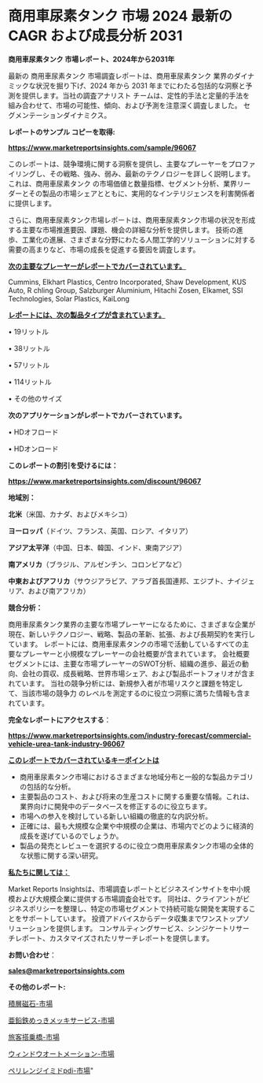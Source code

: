 # 商用車尿素タンク 市場 2024 最新の CAGR および成長分析 2031

<strong>商用車尿素タンク 市場レポート、2024年から2031年</strong>

最新の 商用車尿素タンク 市場調査レポートは、商用車尿素タンク 業界のダイナミックな状況を掘り下げ、2024 年から 2031 年までにわたる包括的な洞察と予測を提供します。当社の調査アナリスト チームは、定性的手法と定量的手法を組み合わせて、市場の可能性、傾向、および予測を注意深く調査しました。 セグメンテーションダイナミクス。



<strong>レポートのサンプル コピーを取得:</strong> <a href=https://www.marketreportsinsights.com/sample/96067>

<strong><u>https://www.marketreportsinsights.com/sample/96067</u></strong></a>

このレポートは、競争環境に関する洞察を提供し、主要なプレーヤーをプロファイリングし、その戦略、強み、弱み、最新のテクノロジーを詳しく説明します。 これは、商用車尿素タンク の市場価値と数量指標、セグメント分析、業界リーダーとその製品の市場シェアとともに、実用的なインテリジェンスを利害関係者に提供します。

さらに、商用車尿素タンク市場レポートは、商用車尿素タンク市場の状況を形成する主要な市場推進要因、課題、機会の詳細な分析を提供します。 技術の進歩、工業化の進展、さまざまな分野にわたる人間工学的ソリューションに対する需要の高まりなど、市場の成長を促進する要因を調査します。



<strong><u>次の主要なプレーヤーがレポートでカバーされています。</u></strong>

Cummins, Elkhart Plastics, Centro Incorporated, Shaw Development, KUS Auto, R chling Group, Salzburger Aluminium, Hitachi Zosen, Elkamet, SSI Technologies, Solar Plastics, KaiLong



<strong><u><b>レポートには、次の製品タイプが含まれています。</b></u></strong>

• 19リットル

• 38リットル

• 57リットル

• 114リットル

• その他のサイズ



<strong><b>次のアプリケーションがレポートでカバーされています。</b></strong>

• HDオフロード

• HDオンロード



<strong><b>このレポートの割引を受けるには：</b></strong><a href=https://www.marketreportsinsights.com/discount/96067>

<strong><u>https://www.marketreportsinsights.com/discount/96067</u></strong></a>



<strong>地域別：</strong>



<strong>北米</strong>（米国、カナダ、およびメキシコ）



<strong>ヨーロッパ</strong>（ドイツ、フランス、英国、ロシア、イタリア）



<strong>アジア太平洋</strong>（中国、日本、韓国、インド、東南アジア）



<strong>南アメリカ</strong>（ブラジル、アルゼンチン、コロンビアなど）



<strong>中東およびアフリカ</strong>（サウジアラビア、アラブ首長国連邦、エジプト、ナイジェリア、および南アフリカ）



<strong>競合分析：</strong>

商用車尿素タンク業界の主要な市場プレーヤーになるために、さまざまな企業が現在、新しいテクノロジー、戦略、製品の革新、拡張、および長期契約を実行しています。 レポートには、商用車尿素タンクの市場で活動しているすべての主要なプレーヤーと小規模なプレーヤーの会社概要が含まれています。 会社概要セグメントには、主要な市場プレーヤーのSWOT分析、組織の進歩、最近の動向、会社の買収、成長戦略、世界市場シェア、および製品ポートフォリオが含まれています。 当社の競争分析には、新規参入者が市場リスクと課題を特定して、当該市場の競争力 のレベルを測定するのに役立つ洞察に満ちた情報も含まれています。



<strong>完全なレポートにアクセスする</strong>：

<a href=https://www.marketreportsinsights.com/industry-forecast/commercial-vehicle-urea-tank-industry-96067>

<strong><u>https://www.marketreportsinsights.com/industry-forecast/commercial-vehicle-urea-tank-industry-96067</u></strong></a>



<strong><u><b>このレポートでカバーされているキーポイントは</b></u></strong>
<ul>
  <li>商用車尿素タンク市場におけるさまざまな地域分布と一般的な製品カテゴリの包括的な分析。</li>
  <li>主要製品のコスト、および将来の生産コストに関する重要な情報。これは、業界向けに開発中のデータベースを修正するのに役立ちます。</li>
  <li>市場への参入を検討している新しい組織の徹底的な内訳分析。</li>
  <li>正確には、最も大規模な企業や中規模の企業は、市場内でどのように経済的成長を遂げているのでしょうか。</li>
  <li>製品の発売とレビューを選択するのに役立つ商用車尿素タンク市場の全体的な状態に関する深い研究。</li>
</ul>


<strong><u><b>私たちに関しては：</b></u></strong>

Market Reports Insightsは、市場調査レポートとビジネスインサイトを中小規模および大規模企業に提供する市場調査会社です。 同社は、クライアントがビジネスポリシーを整理し、特定の市場セグメントで持続可能な開発を実現することをサポートしています。 投資アドバイスからデータ収集までワンストップソリューションを提供します。 コンサルティングサービス、シンジケートリサーチレポート、カスタマイズされたリサーチレポートを提供します。



<strong><b>お問い合わせ</b></strong>：

<a href=mailto:sales@marketreportsinsights.com>

<strong><u>sales@marketreportsinsights.com</u></strong></a>



<strong>その他のレポート:</strong>

<a href=https://www.linkedin.com/pulse/積層磁石-市場-2023-競争分析と事業成長-2030-consumer-connection-collective-360-ao03f/>積層磁石-市場</a>

<a href=https://www.linkedin.com/pulse/亜鉛鉄めっきメッキサービス-市場-2023-swot-分析と最新イノベーション-9cfvf/>亜鉛鉄めっきメッキサービス-市場</a>

<a href=https://www.linkedin.com/pulse/旅客搭乗橋-市場-2023-新興市場-将来の動向と市場需要-2030-k3m3f/>旅客搭乗橋-市場</a>

<a href=https://www.linkedin.com/pulse/ウィンドウオートメーション-市場-2023-新興市場-将来の動向と市場需要-2030-pr-news-hub-p8baf/>ウィンドウオートメーション-市場</a>

<a href=https://www.linkedin.com/pulse/ペリレンジイミドpdi-市場-2023-swot-分析と成長率-2030-4khof/>ペリレンジイミドpdi-市場</a>"

